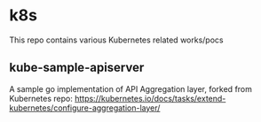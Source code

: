 # k8s

This repo contains various Kubernetes related works/pocs

## kube-sample-apiserver

A sample go implementation of API Aggregation layer, forked from Kubernetes repo: 
https://kubernetes.io/docs/tasks/extend-kubernetes/configure-aggregation-layer/
   
